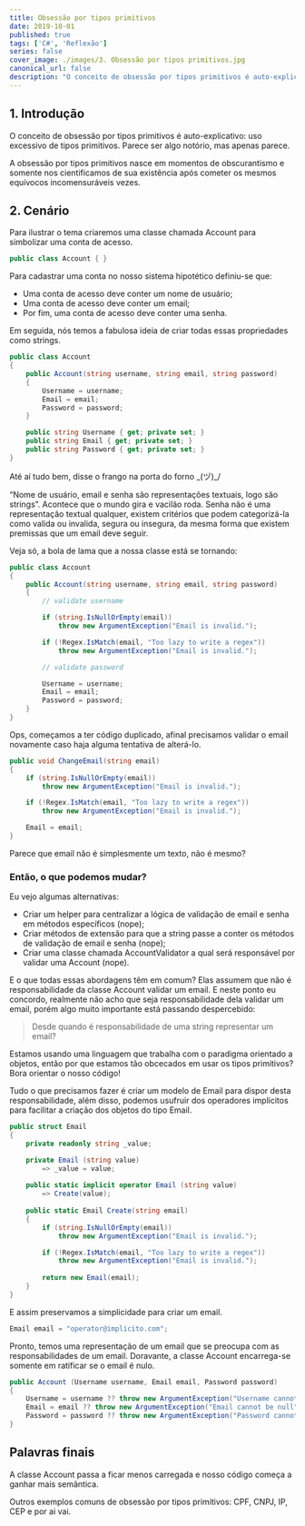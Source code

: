```yaml
---
title: Obsessão por tipos primitivos
date: 2019-10-01
published: true
tags: ['C#', 'Reflexão']
series: false
cover_image: ./images/3. Obsessão por tipos primitivos.jpg
canonical_url: false
description: "O conceito de obsessão por tipos primitivos é auto-explicativo: uso excessivo de tipos primitivos. Parece ser algo notório, mas apenas parece."
---
```


## 1. Introdução

O conceito de obsessão por tipos primitivos é auto-explicativo: uso excessivo de tipos primitivos. Parece ser algo notório, mas apenas parece. 

A obsessão por tipos primitivos nasce em momentos de obscurantismo e somente nos cientificamos de sua existência após cometer os mesmos equívocos incomensuráveis vezes.

## 2. Cenário

Para ilustrar o tema criaremos uma classe chamada Account para simbolizar uma conta de acesso.

```csharp
public class Account { }
```

Para cadastrar uma conta no nosso sistema hipotético definiu-se que:

- Uma conta de acesso deve conter um nome de usuário;
- Uma conta de acesso deve conter um email;
- Por fim, uma conta de acesso deve conter uma senha.

Em seguida, nós temos a fabulosa ideia de criar todas essas propriedades como strings.

```csharp
public class Account 
{ 
    public Account(string username, string email, string password)
    {
        Username = username;
        Email = email;
        Password = password;
    }

    public string Username { get; private set; }
    public string Email { get; private set; }
    public string Password { get; private set; }
}
```

Até aí tudo bem, disse o frango na porta do forno \_(ヅ)_/

“Nome de usuário, email e senha são representações textuais, logo são strings”. Acontece que o mundo gira e vacilão roda. Senha não é uma representação textual qualquer, existem critérios que podem categorizá-la como valida ou invalida, segura ou insegura, da mesma forma que existem premissas que um email deve seguir.

Veja só, a bola de lama que a nossa classe está se tornando:

```csharp
public class Account 
{ 
    public Account(string username, string email, string password)
    {
        // validate username

        if (string.IsNullOrEmpty(email))
            throw new ArgumentException("Email is invalid.");

        if (!Regex.IsMatch(email, "Too lazy to write a regex"))
            throw new ArgumentException("Email is invalid.");

        // validate password

        Username = username;
        Email = email;
        Password = password;
    }
}
```

Ops, começamos a ter código duplicado, afinal precisamos validar o email novamente caso haja alguma tentativa de alterá-lo.

```csharp
public void ChangeEmail(string email)
{
    if (string.IsNullOrEmpty(email))
        throw new ArgumentException("Email is invalid.");

    if (!Regex.IsMatch(email, "Too lazy to write a regex"))
        throw new ArgumentException("Email is invalid.");

    Email = email;
}
```

Parece que email não é simplesmente um texto, não é mesmo? 

### Então, o que podemos mudar? 

Eu vejo algumas alternativas:

- Criar um helper para centralizar a lógica de validação de email e senha em métodos específicos (nope);
- Criar métodos de extensão para que a string passe a conter os métodos de validação de email e senha (nope);
- Criar uma classe chamada AccountValidator a qual será responsável por validar uma Account (nope).

E o que todas essas abordagens têm em comum? Elas assumem que não é responsabilidade da classe Account validar um email. E neste ponto eu concordo, realmente não acho que seja responsabilidade dela validar um email, porém algo muito importante está passando despercebido: 

> Desde quando é responsabilidade de uma string representar um email?

Estamos usando uma linguagem que trabalha com o paradigma orientado a objetos, então por que estamos tão obcecados em usar os tipos primitivos? Bora orientar o nosso código! 

Tudo o que precisamos fazer é criar um modelo de Email para dispor desta responsabilidade, além disso, podemos usufruir dos operadores implícitos para facilitar a criação dos objetos do tipo Email.

```csharp
public struct Email 
{
    private readonly string _value;

    private Email (string value)
        => _value = value;
    
    public static implicit operator Email (string value)
        => Create(value);
    
    public static Email Create(string email)
    {
        if (string.IsNullOrEmpty(email))
            throw new ArgumentException("Email is invalid.");

        if (!Regex.IsMatch(email, "Too lazy to write a regex"))
            throw new ArgumentException("Email is invalid.");
        
        return new Email(email);
    }
}
```

E assim preservamos a simplicidade para criar um email.

```csharp
Email email = "operator@implicito.com";
```

Pronto, temos uma representação de um email que se preocupa com as responsabilidades de um email. Doravante, a classe Account encarrega-se somente em ratificar se o email é nulo.

```csharp
public Account (Username username, Email email, Password password)
{   
    Username = username ?? throw new ArgumentException("Username cannot be null");
    Email = email ?? throw new ArgumentException("Email cannot be null");
    Password = password ?? throw new ArgumentException("Password cannot be null");
}
```

## Palavras finais

A classe Account passa a ficar menos carregada e nosso código começa a ganhar mais semântica.

Outros exemplos comuns de obsessão por tipos primitivos: CPF, CNPJ, IP, CEP e por ai vai.